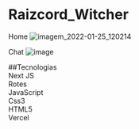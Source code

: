 # Raizcord_Witcher
Home
![imagem_2022-01-25_120214](https://user-images.githubusercontent.com/61881055/151012815-71bb8208-b378-406f-a5ed-07515049d463.png)

Chat
![image](https://user-images.githubusercontent.com/61881055/151293763-54a3079e-1d50-45ef-8488-3622ab7eb6a6.png)

##Tecnologias <br>
Next JS <br>
Rotes <br>
JavaScript <br>
Css3 <br>
HTML5 <br>
Vercel 
